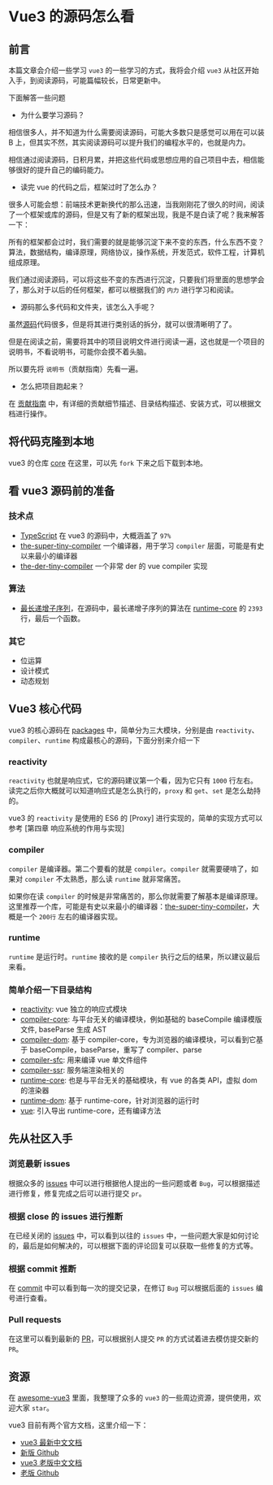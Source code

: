 # Vue3 的源码怎么看

## 前言

本篇文章会介绍一些学习 `vue3` 的一些学习的方式，我将会介绍 `vue3` 从社区开始入手，到阅读源码，可能篇幅较长，日常更新中。

下面解答一些问题

- 为什么要学习源码？

相信很多人，并不知道为什么需要阅读源码，可能大多数只是感觉可以用在可以装 B 上，但其实不然，其实阅读源码可以提升我们的编程水平的，也就是内力。

相信通过阅读源码，日积月累，并把这些代码或思想应用的自己项目中去，相信能够很好的提升自己的编码能力。

- 读完 vue 的代码之后，框架过时了怎么办？

很多人可能会想：前端技术更新换代的那么迅速，当我刚刚花了很久的时间，阅读了一个框架或库的源码，但是又有了新的框架出现，我是不是白读了呢？我来解答一下：

所有的框架都会过时，我们需要的就是能够沉淀下来不变的东西，什么东西不变？算法，数据结构，编译原理，网络协议，操作系统，开发范式，软件工程，计算机组成原理。

我们通过阅读源码，可以将这些不变的东西进行沉淀，只要我们将里面的思想学会了，那么对于以后的任何框架，都可以根据我们的 `内力` 进行学习和阅读。

- 源码那么多代码和文件夹，该怎么入手呢？

虽然[源码](https://github.com/vuejs/core)代码很多，但是将其进行类别话的拆分，就可以很清晰明了了。

但是在阅读之前，需要将其中的项目说明文件进行阅读一遍，这也就是一个项目的说明书，不看说明书，可能你会摸不着头脑。

所以要先将 `说明书`（贡献指南）先看一遍。

- 怎么把项目跑起来？

在 [贡献指南](https://github.com/vuejs/core/blob/main/.github/contributing.md) 中，有详细的贡献细节描述、目录结构描述、安装方式，可以根据文档进行操作。

## 将代码克隆到本地

vue3 的仓库 [core](https://github.com/vuejs/core) 在这里，可以先 `fork` 下来之后下载到本地。

## 看 vue3 源码前的准备

### 技术点

- [TypeScript](https://www.tslang.cn/index.html) 在 vue3 的源码中，大概涵盖了 `97%`
- [the-super-tiny-compiler](https://github.com/hiliyongke/the-super-tiny-compilerr) 一个编译器，用于学习 `compiler` 层面，可能是有史以来最小的编译器
- [the-der-tiny-compiler](https://github.com/hiliyongke/the-der-tiny-compiler) 一个非常 der 的 vue compiler 实现

### 算法

- [最长递增子序列](https://leetcode-cn.com/problems/longest-increasing-subsequence/)，在源码中，最长递增子序列的算法在 [runtime-core](https://github.com/vuejs/core/blob/main/packages/runtime-core/src/renderer.ts) 的 `2393` 行，最后一个函数。

### 其它

- 位运算
- 设计模式
- 动态规划

## Vue3 核心代码

vue3 的核心源码在 [packages](https://github.com/vuejs/core/tree/main/packages) 中，简单分为三大模块，分别是由 `reactivity`、`compiler`、`runtime` 构成最核心的源码，下面分别来介绍一下

### reactivity

`reactivity` 也就是响应式，它的源码建议第一个看，因为它只有 `1000` 行左右。读完之后你大概就可以知道响应式是怎么执行的，`proxy` 和 `get`、`set` 是怎么劫持的。

vue3 的 `reactivity` 是使用的 ES6 的 [Proxy] 进行实现的，简单的实现方式可以参考 [第四章 响应系统的作用与实现]

### compiler

`compiler` 是编译器。第二个要看的就是 `compiler`。`compiler` 就需要硬啃了，如果对 `compiler` 不太熟悉，那么读 `runtime` 就非常痛苦。

如果你在读 `compiler` 的时候是非常痛苦的，那么你就需要了解基本是编译原理。这里推荐一个库，可能是有史以来最小的编译器：[the-super-tiny-compiler](https://github.com/jamiebuilds/the-super-tiny-compiler)，大概是一个 `200行` 左右的编译器实现。

### runtime

`runtime` 是运行时。`runtime` 接收的是 `compiler` 执行之后的结果，所以建议最后来看。

### 简单介绍一下目录结构

- [reactivity](https://github.com/vuejs/core/tree/main/packages/reactivity): vue 独立的响应式模块
- [compiler-core](https://github.com/vuejs/core/tree/main/packages/compiler-core): 与平台无关的编译模块，例如基础的 baseCompile 编译模版文件, baseParse 生成 AST
- [compiler-dom](https://github.com/vuejs/core/tree/main/packages/compiler-dom): 基于 compiler-core，专为浏览器的编译模块，可以看到它基于 baseCompile，baseParse，重写了 compiler、parse
- [compiler-sfc](https://github.com/vuejs/core/tree/main/packages/compiler-sfc): 用来编译 vue 单文件组件
- [compiler-ssr](https://github.com/vuejs/core/tree/main/packages/compiler-ssr): 服务端渲染相关的
- [runtime-core](https://github.com/vuejs/core/tree/main/packages/runtime-core): 也是与平台无关的基础模块，有 vue 的各类 API，虚拟 dom 的渲染器
- [runtime-dom](https://github.com/vuejs/core/tree/main/packages/runtime-dom): 基于 runtime-core，针对浏览器的运行时
- [vue](https://github.com/vuejs/core/tree/main/packages/vue): 引入导出 runtime-core，还有编译方法

## 先从社区入手

### 浏览最新 issues

根据众多的 [issues](https://github.com/vuejs/core/issues) 中可以进行根据他人提出的一些问题或者 `Bug`，可以根据描述进行修复，修复完成之后可以进行提交 `pr`。

### 根据 close 的 issues 进行推断

在已经关闭的 [issues](https://github.com/vuejs/core/issues?q=is%3Aissue+is%3Aclosed) 中，可以看到以往的 `issues` 中，一些问题大家是如何讨论的，最后是如何解决的，可以根据下面的评论回复可以获取一些修复的方式等。

### 根据 commit 推断

在 [commit](https://github.com/vuejs/core/commits/main) 中可以看到每一次的提交记录，在修订 `Bug` 可以根据后面的 `issues` 编号进行查看。

### Pull requests

在这里可以看到最新的 [PR](https://github.com/vuejs/core/pulls)，可以根据别人提交 `PR` 的方式试着进去模仿提交新的 `PR`。

## 资源

在 [awesome-vue3](https://github.com/hiliyongke/awesome-vue3) 里面，我整理了众多的 `vue3` 的一些周边资源，提供使用，欢迎大家 `star`。

vue3 目前有两个官方文档，这里介绍一下：

- [vue3 最新中文文档](https://staging-cn.vuejs.org/)
- [新版 Github](https://github.com/vuejs-translations/docs-zh-cn)
- [vue3 老版中文文档](https://v3.cn.vuejs.org/)
- [老版 Github](https://github.com/vuejs/docs-next-zh-cn)
